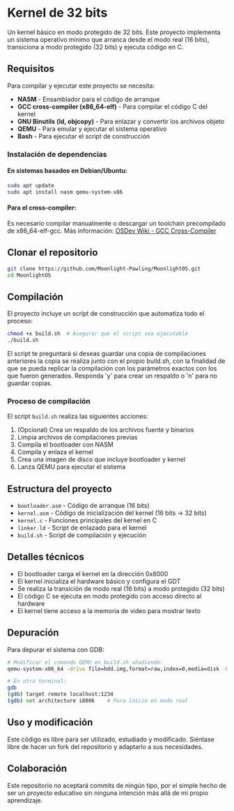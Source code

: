 # Kernel de 32 bits

Un kernel básico en modo protegido de 32 bits. Este proyecto implementa un sistema operativo mínimo que arranca desde el modo real (16 bits), transiciona a modo protegido (32 bits) y ejecuta código en C.

## Requisitos

Para compilar y ejecutar este proyecto se necesita:

- **NASM** - Ensamblador para el código de arranque
- **GCC cross-compiler (x86_64-elf)** - Para compilar el código C del kernel
- **GNU Binutils (ld, objcopy)** - Para enlazar y convertir los archivos objeto
- **QEMU** - Para emular y ejecutar el sistema operativo
- **Bash** - Para ejecutar el script de construcción

### Instalación de dependencias

#### En sistemas basados en Debian/Ubuntu:
```bash
sudo apt update
sudo apt install nasm qemu-system-x86
```

#### Para el cross-compiler:
Es necesario compilar manualmente o descargar un toolchain precompilado de x86_64-elf-gcc. 
Más información: [OSDev Wiki - GCC Cross-Compiler](https://wiki.osdev.org/GCC_Cross-Compiler)

## Clonar el repositorio

```bash
git clone https://github.com/Moonlight-Pawling/MoonlightOS.git
cd MoonlightOS
```

## Compilación

El proyecto incluye un script de construcción que automatiza todo el proceso:

```bash
chmod +x build.sh  # Asegurar que el script sea ejecutable
./build.sh
```

El script te preguntará si deseas guardar una copia de compilaciones anteriores la copia se realiza junto con el propio build.sh, con la finalidad de que se pueda replicar la compilación con los parámetros exactos con los que fueron generados.
Responda 'y' para crear un respaldo o 'n' para no guardar copias.

### Proceso de compilación

El script `build.sh` realiza las siguientes acciones:

1. (Opcional) Crea un respaldo de los archivos fuente y binarios
2. Limpia archivos de compilaciones previas
3. Compila el bootloader con NASM
4. Compila y enlaza el kernel
5. Crea una imagen de disco que incluye bootloader y kernel
6. Lanza QEMU para ejecutar el sistema

## Estructura del proyecto

- `bootloader.asm` - Código de arranque (16 bits)
- `kernel.asm` - Código de inicialización del kernel (16 bits → 32 bits)
- `kernel.c` - Funciones principales del kernel en C
- `linker.ld` - Script de enlazado para el kernel
- `build.sh` - Script de compilación y ejecución

## Detalles técnicos

- El bootloader carga el kernel en la dirección 0x8000
- El kernel inicializa el hardware básico y configura el GDT
- Se realiza la transición de modo real (16 bits) a modo protegido (32 bits)
- El código C se ejecuta en modo protegido con acceso directo al hardware
- El kernel tiene acceso a la memoria de video para mostrar texto

## Depuración

Para depurar el sistema con GDB:

```bash
# Modificar el comando QEMU en build.sh añadiendo:
qemu-system-x86_64 -drive file=hdd.img,format=raw,index=0,media=disk -boot c -s -S

# En otra terminal:
gdb
(gdb) target remote localhost:1234
(gdb) set architecture i8086    # Para inicio en modo real
```

## Uso y modificación

Este código es libre para ser utilizado, estudiado y modificado. Siéntase libre de hacer un fork del repositorio y adaptarlo a sus necesidades.

## Colaboración

Este repositorio no aceptará commits de ningún tipo, por el simple hecho de ser un proyecto educativo sin ninguna intención más allá de mi propio aprendizaje.
